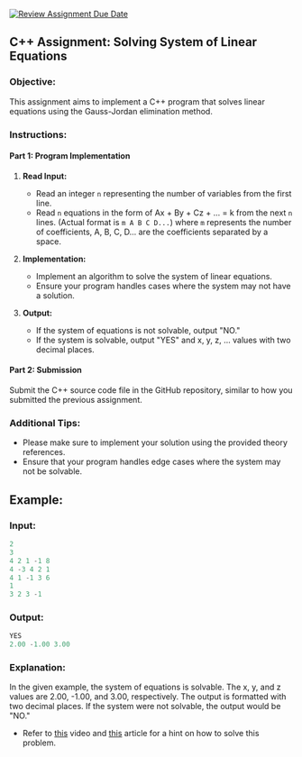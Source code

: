 [![Review Assignment Due Date](https://classroom.github.com/assets/deadline-readme-button-24ddc0f5d75046c5622901739e7c5dd533143b0c8e959d652212380cedb1ea36.svg)](https://classroom.github.com/a/1Btf62fS)
## C++ Assignment: Solving System of Linear Equations

### Objective:

This assignment aims to implement a C++ program that solves linear equations using the Gauss-Jordan elimination method.

### Instructions:

#### Part 1: Program Implementation

1. **Read Input:**
   - Read an integer `n` representing the number of variables from the first line.
   - Read `n` equations in the form of Ax + By + Cz + ... = k from the next `n` lines. (Actual format is `m A B C D...`) where `m` represents the number of coefficients, A, B, C, D... are the coefficients separated by a space.

2. **Implementation:**
   - Implement an algorithm to solve the system of linear equations.
   - Ensure your program handles cases where the system may not have a solution.

3. **Output:**
   - If the system of equations is not solvable, output "NO."
   - If the system is solvable, output "YES" and x, y, z, ... values with two decimal places.

#### Part 2: Submission

Submit the C++ source code file in the GitHub repository, similar to how you submitted the previous assignment.

### Additional Tips:

- Please make sure to implement your solution using the provided theory references.
- Ensure that your program handles edge cases where the system may not be solvable.

## Example:

### Input:

```cpp
2
3
4 2 1 -1 8
4 -3 4 2 1
4 1 -1 3 6
1
3 2 3 -1
```

### Output:

```cpp
YES
2.00 -1.00 3.00
```

### Explanation:

In the given example, the system of equations is solvable. The x, y, and z values are 2.00, -1.00, and 3.00, respectively. The output is formatted with two decimal places. If the system were not solvable, the output would be "NO."

- Refer to [this](https://www.youtube.com/watch?v=eDb6iugi6Uk) video and [this](https://mathhints.com/advanced-algebra/solving-systems-using-reduced-row-echelon-form/) article for a hint on how to solve this problem.
